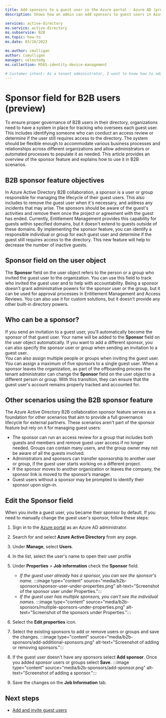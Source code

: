 ```yaml
---
title: Add sponsors to a guest user in the Azure portal - Azure AD (preview)
description: Shows how an admin can add sponsors to guest users in Azure Active Directory (Azure AD) B2B collaboration.

services: active-directory
ms.service: active-directory
ms.subservice: B2B
ms.topic: how-to
ms.date: 03/16/2023

ms.author: cmulligan
author: csmulligan
manager: celestedg
ms.collection: M365-identity-device-management

# Customer intent: As a tenant administrator, I want to know how to add sponsors to guest users in Azure AD.
---
```

# Sponsor field for B2B users (preview)

To ensure proper governance of B2B users in their directory, organizations need to have a system in place for tracking who oversees each guest user. This includes identifying someone who can conduct an access review or determine if the user still requires access to the directory. The system should be flexible enough to accommodate various business processes and relationships across different organizations and allow administrators or automated processes to populate it as needed. 
This article provides an overview of the sponsor feature and explains how to use it in B2B scenarios.
 
## B2B sponsor feature objectives

In Azure Active Directory B2B collaboration, a sponsor is a user or group responsible for managing the lifecycle of their guest users. This also includes to remove the guest user when it's necessary, and address any incidents that may arise. The sponsors should be aware of the guest's activities and remove them once the project or agreement with the guest has ended. Currently, Entitlement Management provides this capability for guests within specified domains, but it doesn't extend to guests outside of these domains. 
By implementing the sponsor feature, you can identify a responsible individual or group for each guest user and determine if the guest still requires access to the directory. This new feature will help to decrease the number of inactive guests. 

## Sponsor field on the user object

The **Sponsor** field on the user object refers to the person or a group who invited the guest user to the organization. You can use this field to track who invited the guest user and to help with accountability.
Being a sponsor doesn't grant administrative powers for the sponsor user or the group, but it can be used for approval processes in Entitlement Management and Access Reviews. You can also use it for custom solutions, but it doesn't provide any other built-in directory powers. 

## Who can be a sponsor?

If you send an invitation to a guest user, you'll automatically become the sponsor of that guest user. Your name will be added to the **Sponsor** field on the user object automatically. If you want to add a different sponsor, you can also specify the sponsor user or group when sending an invitation to a guest user.  
You can also assign multiple people or groups when inviting the guest user. You can assign a maximum of five sponsors to a single guest user.
When a sponsor leaves the organization, as part of the offboarding process the tenant administrator can change the **Sponsor** field on the user object to a different person or group. With this transition, they can ensure that the guest user's account remains properly tracked and accounted for.

## Other scenarios using the B2B sponsor feature 

The Azure Active Directory B2B collaboration sponsor feature serves as a foundation for other scenarios that aim to provide a full governance lifecycle for external partners. These scenarios aren't part of the sponsor feature but rely on it for managing guest users:

- The sponsor can run an access review for a group that includes both guests and members and remove guest user access if no longer needed. Groups can contain many users, and the group owner may not be aware of all the guests involved. 
- Administrators and sponsors can transfer sponsorship to another user or group, if the guest user starts working on a different project. 
- If the sponsor moves to another organization or leaves the company, the sponsor link is moved to the sponsor’s manager. 
- Guest users without a sponsor may be prompted to identify their sponsor upon sign-in.

## Edit the Sponsor field 

When you invite a guest user, you became their sponsor by default. If you need to manually change the guest user's sponsor, follow these steps:

1. Sign in to the [Azure portal](https://portal.azure.com) as an Azure AD administrator.
2. Search for and select **Azure Active Directory** from any page.
3. Under **Manage**, select **Users**.
4. In the list, select the user's name to open their user profile
5. Under **Properties** > **Job information** check the **Sponsor** field.
   - *If the guest user already has a sponsor, you can see the sponsor's name.*
   :::image type="content" source="media/b2b-sponsors/sponsor-user-under-properties.png" alt-text="Screenshot of the sponsor user under Properties.":::
   - *If the guest user has multiple sponsors, you can't see the individual names.*
   :::image type="content" source="media/b2b-sponsors/multiple-sponsors-under-properties.png" alt-text="Screenshot of the sponsors under Properties.":::
   
6. Select the **Edit properties** icon.
7. Select the existing sponsors to add or remove users or groups and save the changes.
   :::image type="content" source="media/b2b-sponsors/add-additional-sponsors.png" alt-text="Screenshot of adding or removing sponsors.":::
1. If the guest user doesn't have any sponsors select **Add sponsor**. Once you added sponsor users or groups select **Save**.
   :::image type="content" source="media/b2b-sponsors/add-sponsor.png" alt-text="Screenshot of adding a sponsor.":::
1. Save the changes on the **Job Information** tab. 

## Next steps
- [Add and invite guest users](add-users-administrator.md)
